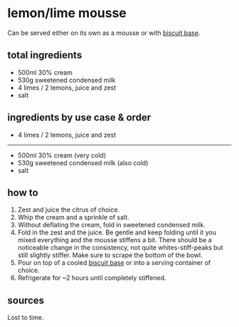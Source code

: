 # lemon/lime mousse

Can be served either on its own as a mousse or with [biscuit base](/cakes/biscuit-base).

## total ingredients

- 500ml 30% cream
- 530g sweetened condensed milk
- 4 limes / 2 lemons, juice and zest
- salt

## ingredients by use case & order

- 4 limes / 2 lemons, juice and zest

---

- 500ml 30% cream (very cold)
- 530g sweetened condensed milk (also cold)
- salt

## how to

1. Zest and juice the citrus of choice.
2. Whip the cream and a sprinkle of salt.
3. Without deflating the cream, fold in sweetened condensed milk.
4. Fold in the zest and the juice. Be gentle and keep folding until it you mixed everything and the mousse stiffens a bit. There should be a noticeable change in the consistency, not quite whites-stiff-peaks but still slightly stiffer. Make sure to scrape the bottom of the bowl.
5. Pour on top of a cooled [biscuit base](/cakes/biscuit-base) or into a serving container of choice.
6. Refrigerate for ~2 hours until completely stiffened.

## sources

Lost to time.
